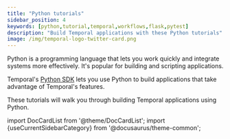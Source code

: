 ```yaml
---
title: "Python tutorials"
sidebar_position: 4
keywords: [python,tutorial,temporal,workflows,flask,pytest]
description: "Build Temporal applications with these Python tutorials"
image: /img/temporal-logo-twitter-card.png
---
```


Python is a programming language that lets you work quickly and integrate systems more effectively. It's popular for building and scripting applications.

Temporal's [Python SDK](https://docs.temporal.io/dev-guide/python/foundations#add-your-sdk) lets you use Python to build applications that take advantage of Temporal's features.

These tutorials will walk you through building Temporal applications using Python.

import DocCardList from '@theme/DocCardList';
import {useCurrentSidebarCategory} from '@docusaurus/theme-common';

<DocCardList items={useCurrentSidebarCategory().items}/>
